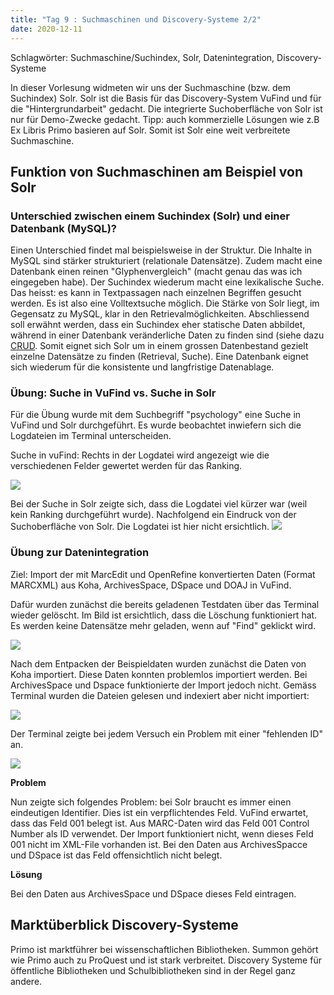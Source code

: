 ```yaml
---
title: "Tag 9 : Suchmaschinen und Discovery-Systeme 2/2"
date: 2020-12-11
---
```


Schlagwörter: Suchmaschine/Suchindex, Solr, Datenintegration, Discovery-Systeme

In dieser Vorlesung widmeten wir uns der Suchmaschine (bzw. dem Suchindex) Solr. Solr ist die Basis für das Discovery-System VuFind und für die "Hintergrundarbeit" gedacht. Die integrierte Suchoberfläche von Solr ist nur für Demo-Zwecke gedacht. Tipp: auch kommerzielle Lösungen wie z.B Ex Libris Primo basieren auf Solr. Somit ist Solr eine weit verbreitete Suchmaschine.

## Funktion von Suchmaschinen am Beispiel von Solr

### Unterschied zwischen einem Suchindex (Solr) und einer Datenbank (MySQL)?
Einen Unterschied findet mal beispielsweise in der Struktur. Die Inhalte in MySQL sind stärker strukturiert (relationale Datensätze). Zudem macht eine Datenbank einen reinen "Glyphenvergleich" (macht genau das was ich eingegeben habe). Der Suchindex wiederum macht eine lexikalische Suche. Das heisst: es kann in Textpassagen nach einzelnen Begriffen gesucht werden. Es ist also eine Volltextsuche möglich. Die Stärke von Solr liegt, im Gegensatz zu MySQL, klar in den Retrievalmöglichkeiten. Abschliessend soll erwähnt werden, dass ein Suchindex eher statische Daten abbildet, während in einer Datenbank veränderliche Daten zu finden sind (siehe dazu [CRUD](https://de.wikipedia.org/wiki/CRUD). Somit eignet sich Solr um in einem grossen Datenbestand gezielt einzelne  Datensätze zu finden (Retrieval, Suche). Eine Datenbank eignet sich wiederum für die konsistente und langfristige Datenablage.



### Übung: Suche in VuFind vs. Suche in Solr

Für die Übung wurde mit dem Suchbegriff "psychology" eine Suche in VuFind und Solr durchgeführt. Es wurde beobachtet inwiefern sich die Logdateien im Terminal unterscheiden.

Suche in vuFind: Rechts in der Logdatei wird angezeigt wie die verschiedenen Felder gewertet werden für das Ranking.

![]({{site.baseurl}}/images/vufindvssolr1.png)

Bei der Suche in Solr zeigte sich, dass die Logdatei viel kürzer war (weil kein Ranking durchgeführt wurde). Nachfolgend ein Eindruck von der Suchoberfläche von Solr. Die Logdatei ist hier nicht ersichtlich.
![]({{site.baseurl}}/images/vufindvssolr2.png)

### Übung zur Datenintegration

Ziel: Import der mit MarcEdit und OpenRefine konvertierten Daten (Format MARCXML) aus Koha, ArchivesSpace, DSpace und DOAJ in VuFind. 

Dafür wurden zunächst die bereits geladenen Testdaten über das Terminal wieder gelöscht. Im Bild ist ersichtlich, dass die Löschung funktioniert hat. Es werden keine Datensätze mehr geladen, wenn auf "Find" geklickt wird.

![]({{site.baseurl}}/images/vufind_testdatenloeschen.png)

Nach dem Entpacken der Beispieldaten wurden zunächst die Daten von Koha importiert. Diese Daten konnten problemlos importiert werden. Bei ArchivesSpace und Dspace funktionierte der Import jedoch nicht. Gemäss Terminal wurden die Dateien gelesen und indexiert aber nicht importiert:

![]({{site.baseurl}}/images/fehlendeid1.png)

Der Terminal zeigte bei jedem Versuch ein Problem mit einer "fehlenden ID" an. 

![]({{site.baseurl}}/images/fehlendeid2.png)


**Problem**

Nun zeigte sich folgendes Problem: bei Solr braucht es immer einen eindeutigen Identifier. Dies ist ein verpflichtendes Feld. VuFind erwartet, dass das Feld 001 belegt ist. Aus MARC-Daten wird das Feld 001 Control Number als ID verwendet. Der Import funktioniert nicht, wenn dieses Feld 001 nicht im XML-File vorhanden ist. Bei den Daten aus ArchivesSpacce und DSpace ist das Feld offensichtlich nicht belegt.

**Lösung**

Bei den Daten aus ArchivesSpace und DSpace dieses Feld eintragen.

## Marktüberblick Discovery-Systeme
Primo ist marktführer bei wissenschaftlichen Bibliotheken. Summon gehört wie Primo auch zu ProQuest und ist stark verbreitet.
Discovery Systeme für öffentliche Bibliotheken und Schulbibliotheken sind in der Regel ganz andere.









